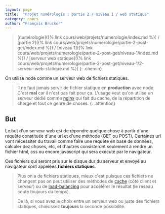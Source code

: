 ```yaml
---
layout: page
title:  "Projet numérologie : partie 2 / niveau 1 / web statique"
category: cours
author: "François Brucker"
---
```


> [numérologie]({% link cours/web/projets/numerologie/index.md %}) / [partie 2]({% link cours/web/projets/numerologie/partie-2-post-get/index.md %}) / [niveau 1]({% link cours/web/projets/numerologie/partie-2-post-get/niveau-1/index.md %}) / [serveur web statique]({% link cours/web/projets/numerologie/partie-2-post-get/niveau-1/2-serveur-web-statique.md %})
{: .chemin}

On utilise node comme un serveur web de fichiers statiques.

> Il ne faut jamais servir de fichier statique en **production** avec node. C'est **mal** car il n'est pas fait pour ça. L'usage veut qu'on utilise un serveur dédié comme [nginx](https://www.nginx.com/) qui fait du cache, de la répartition de charge et tout ce genre de choses.
{: .attention}

## But

Le but d'un serveur web est de répondre quelque chose à partir d'une requête constituée d'une url et d'une méthode (GET ou POST). Certaines url vont nécessiter du travail comme faire une requête en base de données, calculer dez choses, etc, et d'autres consisteront seulement à rendre un fichier html, css ou encore javascript qui sera exécuté par le navigateur.

Ces fichiers qui seront pris sur le disque dur du serveur et envoyé au navigateur sont appelées **fichiers statiques**.

> Plus on a de fichiers statiques, mieux c'est puisque ces fichiers ne changent pas on peut utiliser des méthodes de [cache](https://fr.wikipedia.org/wiki/Cache_web) (côté client et serveur) ou de [load-balancing](https://fr.wikipedia.org/wiki/R%C3%A9partition_de_charge) pour accélérer le résultat (le réseau coute toujours du temps).
>
> De là, si vous avez le choix entre un serveur web ou juste des fichiers statiques, choisissez **toujours** la seconde possibilité.

